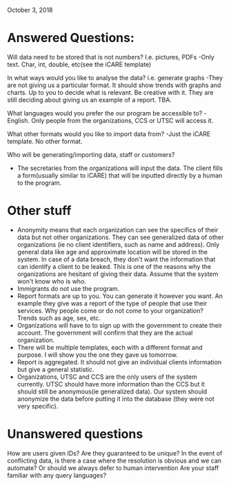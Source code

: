 October 3, 2018

# Answered Questions:
Will data need to be stored that is not numbers? I.e. pictures, PDFs
-Only text. Char, int, double, etc(see the iCARE template)

In what ways would you like to analyse the data? i.e. generate graphs
-They are not giving us a particular format. It should show trends with graphs and charts. Up to you to decide what is relevant. Be creative with it. They are still deciding about giving us an example of a report. TBA.

What languages would you prefer the our program be accessible to?
-English. Only people from the organizations, CCS or UTSC will access it.

What other formats would you like to import data from?
-Just the iCARE template. No other format.

Who will be generating/importing data, staff or customers?
- The secretaries from the organizations will input the data. The client fills a form(usually similar to iCARE) that will be inputted directly by a human to the program.

# Other stuff
- Anonymity means that each organization can see the specifics of their data but not other organizations. They can see generalized data of other organizations (ie no client identifiers, such as name and address). Only general data like age and approximate location will be stored in the system. In case of a data breach, they don't want the information that can identify a client to be leaked. This is one of the reasons why the organizations are hesitant of giving their data. Assume that the system won't know who is who.
- Immigrants do not use the program.
- Report formats are up to you. You can generate it however you want. An example they give was a report of the type of people that use their services. Why people come or do not come to your organization? Trends such as age, sex, etc.
- Organizations will have to to sign up with the government to create their account. The government will confirm that they are the actual organization.
- There will be multiple templates, each with a different format and purpose. I will show you the one they gave us tomorrow.
- Report is aggregated. It should not give an individual clients information but give a general statistic.
- Organizations, UTSC and CCS are the only users of the system currently. UTSC should have more information than the CCS but it should still be anonymous(ie generalized data). Our system should anonymize the data before putting it into the database (they were not very specific).

# Unanswered questions
How are users given IDs? Are they guaranteed to be unique?
In the event of conflicting data, is there a case where the resolution is obvious and we can automate? Or should we always defer to human intervention
Are your staff familiar with any query languages?
